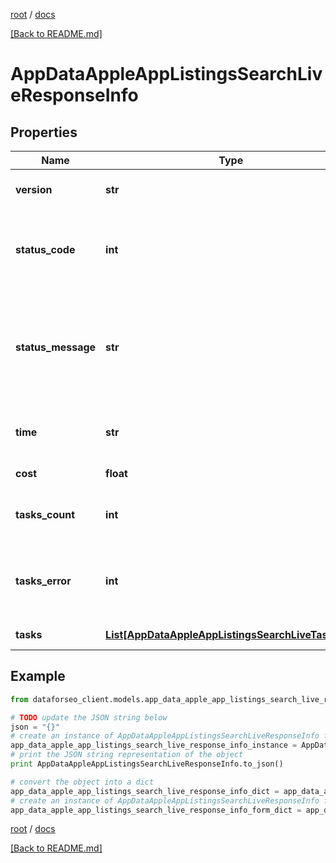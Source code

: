 [root](./../ "root") / [docs](./ "docs")

[[Back to README.md]](./../README.md "[Back to README.md]")

# AppDataAppleAppListingsSearchLiveResponseInfo

## Properties

Name | Type | Description | Notes
------------ | ------------- | ------------- | -------------
**version** | **str** | the current version of the API | [optional]
**status_code** | **int** | general status code you can find the full list of the response codes here | [optional]
**status_message** | **str** | general informational message you can find the full list of general informational messages here | [optional]
**time** | **str** | total execution time, seconds | [optional]
**cost** | **float** | total tasks cost, USD | [optional]
**tasks_count** | **int** | the number of tasks in the tasks array | [optional]
**tasks_error** | **int** | the number of tasks in the tasks array returned with an error | [optional]
**tasks** | [**List[AppDataAppleAppListingsSearchLiveTaskInfo]**](AppDataAppleAppListingsSearchLiveTaskInfo.md) | array of tasks | [optional]

## Example

```python
from dataforseo_client.models.app_data_apple_app_listings_search_live_response_info import AppDataAppleAppListingsSearchLiveResponseInfo

# TODO update the JSON string below
json = "{}"
# create an instance of AppDataAppleAppListingsSearchLiveResponseInfo from a JSON string
app_data_apple_app_listings_search_live_response_info_instance = AppDataAppleAppListingsSearchLiveResponseInfo.from_json(json)
# print the JSON string representation of the object
print AppDataAppleAppListingsSearchLiveResponseInfo.to_json()

# convert the object into a dict
app_data_apple_app_listings_search_live_response_info_dict = app_data_apple_app_listings_search_live_response_info_instance.to_dict()
# create an instance of AppDataAppleAppListingsSearchLiveResponseInfo from a dict
app_data_apple_app_listings_search_live_response_info_form_dict = app_data_apple_app_listings_search_live_response_info.from_dict(app_data_apple_app_listings_search_live_response_info_dict)
```

  

[root](./../ "root") / [docs](./ "docs")

[[Back to README.md]](./../README.md "[Back to README.md]")